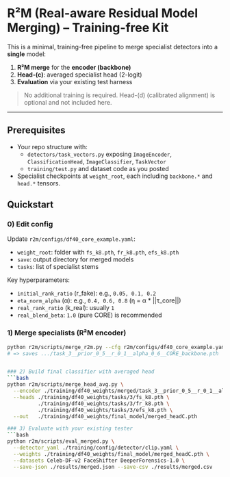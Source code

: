# R²M (Real-aware Residual Model Merging) – Training-free Kit

This is a minimal, training-free pipeline to merge specialist detectors into a **single** model:
1) **R²M merge** for the **encoder (backbone)**  
2) **Head-(c)**: averaged specialist head (2-logit)  
3) **Evaluation** via your existing test harness

> No additional training is required. Head-(d) (calibrated alignment) is optional and not included here.

---

## Prerequisites

- Your repo structure with:
  - `detectors/task_vectors.py` exposing `ImageEncoder`, `ClassificationHead`, `ImageClassifier`, `TaskVector`
  - `training/test.py` and dataset code as you posted
- Specialist checkpoints at `weight_root`, each including `backbone.*` and `head.*` tensors.

## Quickstart

### 0) Edit config
Update `r2m/configs/df40_core_example.yaml`:
- `weight_root`: folder with `fs_k8.pth`, `fr_k8.pth`, `efs_k8.pth`
- `save`: output directory for merged models
- `tasks`: list of specialist stems

Key hyperparameters:
- `initial_rank_ratio` (r_fake): e.g., `0.05, 0.1, 0.2`
- `eta_norm_alpha` (α): e.g., `0.4, 0.6, 0.8` (η = α * ||τ_core||)
- `real_rank_ratio` (k_real): usually `1`
- `real_blend_beta`: `1.0` (pure CORE) is recommended

### 1) Merge specialists (R²M encoder)
```bash
python r2m/scripts/merge_r2m.py --cfg r2m/configs/df40_core_example.yaml
# => saves .../task_3__prior_0_5__r_0_1__alpha_0_6__CORE_backbone.pth


### 2) Build final classifier with averaged head
```bash
python r2m/scripts/merge_head_avg.py \
  --encoder ./training/df40_weights/merged/task_3__prior_0_5__r_0_1__alpha_0_6__CORE_backbone.pth \
  --heads ./training/df40_weights/tasks/3/fs_k8.pth \
          ./training/df40_weights/tasks/3/fr_k8.pth \
          ./training/df40_weights/tasks/3/efs_k8.pth \
  --out   ./training/df40_weights/final_model/merged_headC.pth

### 3) Evaluate with your existing tester
```bash
python r2m/scripts/eval_merged.py \
  --detector_yaml ./training/config/detector/clip.yaml \
  --weights ./training/df40_weights/final_model/merged_headC.pth \
  --datasets Celeb-DF-v2 FaceShifter DeeperForensics-1.0 \
  --save-json ./results/merged.json --save-csv ./results/merged.csv

